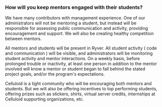 ### How will you keep mentors engaged with their students?

We have many contributors with management experience. One of our administrators will not be mentoring a student, but instead will be responsible for assessing public communication and activity, providing encouragement and support. We will also be creating healthy competition between mentors.

All mentors and students will be present in Ryver. All student activity ( code and communication ) will be visible, and administrators will be monitoring student activity and mentor interactions. On a weekly basis, before prolonged trouble or inactivity, at least one person in addition to the mentor involved will know a mentor or student began to fall behind the stated project goals, and/or the program's expectations.

Celluloid is a tight community who will be encouraging both mentors and students. But we will also be offering incentives to top performing students, offering prizes such as stickers, shirts, virtual server credits, internships at Celluloid supporting organizations, etc.
